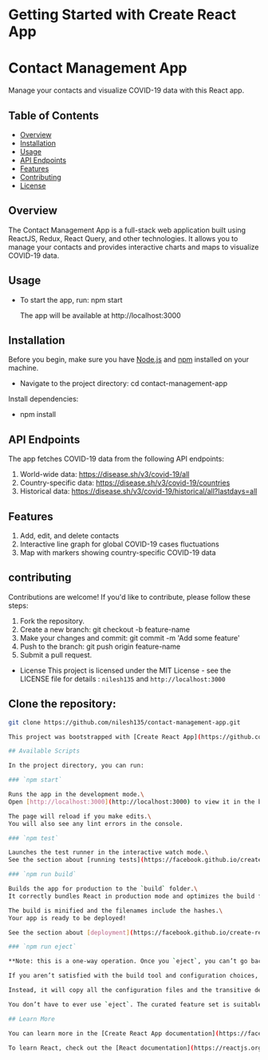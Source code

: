 # Getting Started with Create React App
# Contact Management App

Manage your contacts and visualize COVID-19 data with this React app.

## Table of Contents

- [Overview](#overview)
- [Installation](#installation)
- [Usage](#usage)
- [API Endpoints](#api-endpoints)
- [Features](#features)
- [Contributing](#contributing)
- [License](#license)

## Overview

The Contact Management App is a full-stack web application built using ReactJS, Redux, React Query, and other technologies. It allows you to manage your contacts and provides interactive charts and maps to visualize COVID-19 data.

## Usage
* To start the app, run:
  npm start

  The app will be available at http://localhost:3000

## Installation

Before you begin, make sure you have [Node.js](https://nodejs.org/) and [npm](https://www.npmjs.com/) installed on your machine.

 * Navigate to the project directory:
   cd contact-management-app

Install dependencies:
 * npm install

## API Endpoints

The app fetches COVID-19 data from the following API endpoints:

1. World-wide data: https://disease.sh/v3/covid-19/all
2. Country-specific data: https://disease.sh/v3/covid-19/countries
3. Historical data: https://disease.sh/v3/covid-19/historical/all?lastdays=all

## Features
1. Add, edit, and delete contacts
2. Interactive line graph for global COVID-19 cases fluctuations
3. Map with markers showing country-specific COVID-19 data

## contributing
Contributions are welcome! If you'd like to contribute, please follow these steps:

1. Fork the repository.
2. Create a new branch: git checkout -b feature-name
3. Make your changes and commit: git commit -m 'Add some feature'
4. Push to the branch: git push origin feature-name
5. Submit a pull request.

* License
  This project is licensed under the MIT License - see the LICENSE file for details :
   `nilesh135` and `http://localhost:3000` 


## Clone the repository:

```bash
git clone https://github.com/nilesh135/contact-management-app.git

This project was bootstrapped with [Create React App](https://github.com/facebook/create-react-app).

## Available Scripts

In the project directory, you can run:

### `npm start`

Runs the app in the development mode.\
Open [http://localhost:3000](http://localhost:3000) to view it in the browser.

The page will reload if you make edits.\
You will also see any lint errors in the console.

### `npm test`

Launches the test runner in the interactive watch mode.\
See the section about [running tests](https://facebook.github.io/create-react-app/docs/running-tests) for more information.

### `npm run build`

Builds the app for production to the `build` folder.\
It correctly bundles React in production mode and optimizes the build for the best performance.

The build is minified and the filenames include the hashes.\
Your app is ready to be deployed!

See the section about [deployment](https://facebook.github.io/create-react-app/docs/deployment) for more information.

### `npm run eject`

**Note: this is a one-way operation. Once you `eject`, you can’t go back!**

If you aren’t satisfied with the build tool and configuration choices, you can `eject` at any time. This command will remove the single build dependency from your project.

Instead, it will copy all the configuration files and the transitive dependencies (webpack, Babel, ESLint, etc) right into your project so you have full control over them. All of the commands except `eject` will still work, but they will point to the copied scripts so you can tweak them. At this point you’re on your own.

You don’t have to ever use `eject`. The curated feature set is suitable for small and middle deployments, and you shouldn’t feel obligated to use this feature. However we understand that this tool wouldn’t be useful if you couldn’t customize it when you are ready for it.

## Learn More

You can learn more in the [Create React App documentation](https://facebook.github.io/create-react-app/docs/getting-started).

To learn React, check out the [React documentation](https://reactjs.org/).
